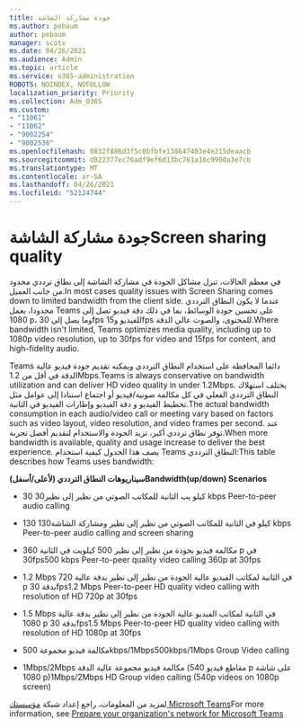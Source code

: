 ```yaml
---
title: جودة مشاركة الشاشة
ms.author: pebaum
author: pebaum
manager: scotv
ms.date: 04/26/2021
ms.audience: Admin
ms.topic: article
ms.service: o365-administration
ROBOTS: NOINDEX, NOFOLLOW
localization_priority: Priority
ms.collection: Adm_O365
ms.custom:
- "11061"
- "11062"
- "9002254"
- "9002536"
ms.openlocfilehash: 0832f886d3f5c0bfbfe138647403e4e215deaacb
ms.sourcegitcommit: d822377ec76adf9ef6d13bc761a16c9900a3e7cb
ms.translationtype: MT
ms.contentlocale: ar-SA
ms.lasthandoff: 04/26/2021
ms.locfileid: "52124744"
---
```

# <a name="screen-sharing-quality"></a><span data-ttu-id="2ea05-102">جودة مشاركة الشاشة</span><span class="sxs-lookup"><span data-stu-id="2ea05-102">Screen sharing quality</span></span>

<span data-ttu-id="2ea05-103">في معظم الحالات، تنزل مشاكل الجودة في مشاركة الشاشة إلى نطاق ترددي محدود من جانب العميل.</span><span class="sxs-lookup"><span data-stu-id="2ea05-103">In most cases quality issues with Screen Sharing comes down to limited bandwidth from the client side.</span></span>  <span data-ttu-id="2ea05-104">عندما لا يكون النطاق الترددي محدودا، يعمل Teams على تحسين جودة الوسائط، بما في ذلك دقة فيديو تصل إلى 1080 p، وما يصل إلى 30fps للفيديو و15fps للمحتوى، والصوت عالي الدقة.</span><span class="sxs-lookup"><span data-stu-id="2ea05-104">Where bandwidth isn't limited, Teams optimizes media quality, including up to 1080p video resolution, up to 30fps for video and 15fps for content, and high-fidelity audio.</span></span>

<span data-ttu-id="2ea05-105">Teams دائما المحافظة على استخدام النطاق الترددي ويمكنه تقديم جودة فيديو عالية الدقة في أقل من 1.2Mbps.</span><span class="sxs-lookup"><span data-stu-id="2ea05-105">Teams is always conservative on bandwidth utilization and can deliver HD video quality in under 1.2Mbps.</span></span> <span data-ttu-id="2ea05-106">يختلف استهلاك النطاق الترددي الفعلي في كل مكالمة صوتية/فيديو أو اجتماع استنادا إلى عوامل مثل تخطيط الفيديو و دقة الفيديو وإطارات الفيديو في الثانية.</span><span class="sxs-lookup"><span data-stu-id="2ea05-106">The actual bandwidth consumption in each audio/video call or meeting vary based on factors such as video layout, video resolution, and video frames per second.</span></span> <span data-ttu-id="2ea05-107">عند توفر نطاق ترددي أكبر، تزيد الجودة والاستخدام لتقديم أفضل تجربة.</span><span class="sxs-lookup"><span data-stu-id="2ea05-107">When more bandwidth is available, quality and usage increase to deliver the best experience.</span></span> <span data-ttu-id="2ea05-108">يصف هذا الجدول كيفية استخدام Teams النطاق الترددي:</span><span class="sxs-lookup"><span data-stu-id="2ea05-108">This table describes how Teams uses bandwidth:</span></span>

<span data-ttu-id="2ea05-109">**سيناريوهات النطاق الترددي (لأعلى/أسفل)**</span><span class="sxs-lookup"><span data-stu-id="2ea05-109">**Bandwidth(up/down) Scenarios**</span></span>

- <span data-ttu-id="2ea05-110">30 كيلو يب الثانية للمكاتب الصوتي من نظير إلى نظير</span><span class="sxs-lookup"><span data-stu-id="2ea05-110">30 kbps Peer-to-peer audio calling</span></span>

- <span data-ttu-id="2ea05-111">130 كيلو في الثانية للمكاتب الصوتي من نظير إلى نظير ومشاركة الشاشة</span><span class="sxs-lookup"><span data-stu-id="2ea05-111">130 kbps Peer-to-peer audio calling and screen sharing</span></span>

- <span data-ttu-id="2ea05-112">مكالمة فيديو بجودة من نظير إلى نظير 500 كيلوبت في الثانية 360 p في 30fps</span><span class="sxs-lookup"><span data-stu-id="2ea05-112">500 kbps Peer-to-peer quality video calling 360p at 30fps</span></span>

- <span data-ttu-id="2ea05-113">1.2 Mbps في الثانية لمكاتب الفيديو عالية الجودة من نظير إلى نظير بدقة عالية 720 p بدقة 30fps</span><span class="sxs-lookup"><span data-stu-id="2ea05-113">1.2 Mbps Peer-to-peer HD quality video calling with resolution of HD 720p at 30fps</span></span>

- <span data-ttu-id="2ea05-114">1.5 Mbps في الثانية لمكاتب الفيديو عالية الجودة من نظير إلى نظير بدقة عالية 1080 p بدقة 30fps</span><span class="sxs-lookup"><span data-stu-id="2ea05-114">1.5 Mbps Peer-to-peer HD quality video calling with resolution of HD 1080p at 30fps</span></span>

- <span data-ttu-id="2ea05-115">مكالمة فيديو مجموعة 500kbps/1Mbps</span><span class="sxs-lookup"><span data-stu-id="2ea05-115">500kbps/1Mbps Group Video calling</span></span>

- <span data-ttu-id="2ea05-116">1Mbps/2Mbps مكالمة فيديو مجموعة عالية الدقة (مقاطع فيديو 540 p على شاشة 1080 p)</span><span class="sxs-lookup"><span data-stu-id="2ea05-116">1Mbps/2Mbps HD Group video calling (540p videos on 1080p screen)</span></span>

<span data-ttu-id="2ea05-117">لمزيد من المعلومات، راجع إعداد شبكة [مؤسستك Microsoft Teams](https://docs.microsoft.com/microsoftteams/prepare-network#bandwidth-requirements)</span><span class="sxs-lookup"><span data-stu-id="2ea05-117">For more information, see [Prepare your organization's network for Microsoft Teams](https://docs.microsoft.com/microsoftteams/prepare-network#bandwidth-requirements)</span></span>